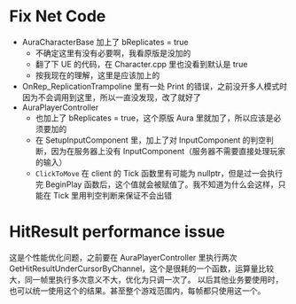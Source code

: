 # Fix Net Code
- AuraCharacterBase 加上了 bReplicates = true
	- 不确定这里有没有必要啊，我看原版是没加的
	- 翻了下 UE 的代码，在 Character.cpp 里也没看到默认是 true
	- 按我现在的理解，这里是应该加上的
- OnRep_ReplicationTrampoline 里有一处 Print 的错误，之前没开多人模式时因为不会调用到这里，所以一直没发现，改了就好了
- AuraPlayerController
	- 也加上了 bReplicates = true，这个原版 Aura 里就加了，所以应该是必须要加的
	- 在 SetupInputComponent 里，加上了对 InputComponent 的判空判断，因为在服务器上没有 InputComponent（服务器不需要直接处理玩家的输入）
	- `ClickToMove` 在 client 的 Tick 函数里有可能为 nullptr，但是过一会执行完 BeginPlay 函数后，这个值就会被赋值了。我不知道为什么会这样，只能在 Tick 里用判空判断来保证不会出错

# HitResult performance issue
这是个性能优化问题，之前要在 AuraPlayerController 里执行两次 GetHitResultUnderCursorByChannel，这个是很耗的一个函数，运算量比较大，同一帧里执行多次意义不大，优化为只调一次了。
以后其他业务要使用时，也可以统一使用这个的结果。甚至整个游戏范围内，每帧都只使用这一个。
